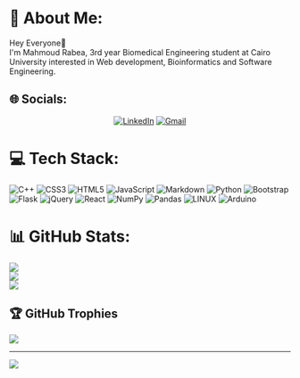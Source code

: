 # 💫 About Me:
Hey Everyone🤝  <br>I'm Mahmoud Rabea, 3rd year Biomedical Engineering student at Cairo University interested in Web development, Bioinformatics and Software Engineering.<br> 


## 🌐 Socials:
<div id="social" align="center">
  
[![LinkedIn](https://img.shields.io/badge/LinkedIn-%230077B5.svg?logo=linkedin&logoColor=white)](//www.linkedin.com/in/mahmoud-rabea-965694205/)
[![Gmail](https://img.shields.io/badge/gmail-%23E34F26.svg?style=plastic&logo=gmail&logoColor=white)](mailto:mahmoudrabia425@gmail.com)

</div>

# 💻 Tech Stack:
![C++](https://img.shields.io/badge/c++-%2300599C.svg?style=plastic&logo=c%2B%2B&logoColor=white) ![CSS3](https://img.shields.io/badge/css3-%231572B6.svg?style=plastic&logo=css3&logoColor=white) ![HTML5](https://img.shields.io/badge/html5-%23E34F26.svg?style=plastic&logo=html5&logoColor=white) ![JavaScript](https://img.shields.io/badge/javascript-%23323330.svg?style=plastic&logo=javascript&logoColor=%23F7DF1E) ![Markdown](https://img.shields.io/badge/markdown-%23000000.svg?style=plastic&logo=markdown&logoColor=white) ![Python](https://img.shields.io/badge/python-3670A0?style=plastic&logo=python&logoColor=ffdd54) ![Bootstrap](https://img.shields.io/badge/bootstrap-%23563D7C.svg?style=plastic&logo=bootstrap&logoColor=white) ![Flask](https://img.shields.io/badge/flask-%23000.svg?style=plastic&logo=flask&logoColor=white) ![jQuery](https://img.shields.io/badge/jquery-%230769AD.svg?style=plastic&logo=jquery&logoColor=white) ![React](https://img.shields.io/badge/react-%2320232a.svg?style=plastic&logo=react&logoColor=%2361DAFB) ![NumPy](https://img.shields.io/badge/numpy-%23013243.svg?style=plastic&logo=numpy&logoColor=white) ![Pandas](https://img.shields.io/badge/pandas-%23150458.svg?style=plastic&logo=pandas&logoColor=white) ![LINUX](https://img.shields.io/badge/Linux-FCC624?style=plastic&logo=linux&logoColor=black) ![Arduino](https://img.shields.io/badge/-Arduino-00979D?style=plastic&logo=Arduino&logoColor=white)
# 📊 GitHub Stats:
![](https://github-readme-stats.vercel.app/api?username=MahmoudRabea13&theme=swift&hide_border=false&include_all_commits=false&count_private=false)<br/>
![](https://github-readme-streak-stats.herokuapp.com/?user=MahmoudRabea13&theme=swift&hide_border=false)<br/>
![](https://github-readme-stats.vercel.app/api/top-langs/?username=MahmoudRabea13&theme=swift&hide_border=false&include_all_commits=false&count_private=false&layout=compact)

## 🏆 GitHub Trophies
![](https://github-profile-trophy.vercel.app/?username=MahmoudRabea13&theme=onedark&no-frame=true&no-bg=false&margin-w=4)

---
[![](https://visitcount.itsvg.in/api?id=MahmoudRabea13&icon=2&color=12)](https://visitcount.itsvg.in)

<!-- Proudly created with GPRM ( https://gprm.itsvg.in ) -->
